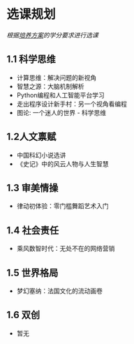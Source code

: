 # 选课规划

*根据[培养方案][全校方案]的学分要求进行选课*

##  1.1 科学思维

- 计算思维：解决问题的新视角
- 智慧之源：大脑机制解析
- Python编程和人工智能平台学习
- 走出程序设计新手村：另一个视角看编程 
- 图论: 一个迷人的世界 - 科学思维

## 1.2人文禀赋

- 中国科幻小说选讲
- 《史记》中的风云人物与人生智慧

## 1.3 审美情操 

- 律动初体验：零门槛舞蹈艺术入门

## 1.4 社会责任

- 乘风数智时代：无处不在的网络营销

## 1.5 世界格局

- 梦幻塞纳：法国文化的流动画卷

## 1.6 双创

- 暂无



[全校方案]: https://ehall.xidian.edu.cn/jwapp/sys/qxfacx/*default/index.do?amp_sec_version_=1&gid_=cHp1bEt5ZlV1Snlremo5cmRVUzZxK252NmkvUGZqUllNd3pXeWh6OGk0YTF6QjZkVEVYVkJ5bFg3SVlBRVpKbXF0SkJyUCtNYWd1YkFhM2dRNjhZSlE9PQ&EMAP_LANG=zh&THEME=cherry#/pyfacx

